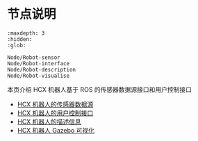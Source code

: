 # 节点说明

```{toctree}
:maxdepth: 3
:hidden:
:glob:

Node/Robot-sensor
Node/Robot-interface
Node/Robot-description
Node/Robot-visualise
```

本页介绍 HCX 机器人基于 ROS 的传感器数据源接口和用户控制接口
* [HCX 机器人的传感器数据源](./Node/Robot-sensor)
* [HCX 机器人的用户控制接口](./Node/Robot-interface)
* [HCX 机器人的描述信息](./Node/Robot-description)
* [HCX 机器人 Gazebo 可视化](./Node/Robot-visualise)